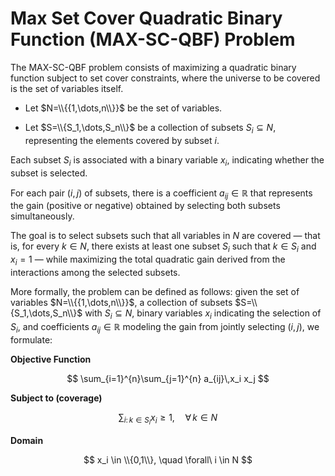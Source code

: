 # Max Set Cover Quadratic Binary Function (MAX-SC-QBF) Problem

The MAX-SC-QBF problem consists of maximizing a quadratic binary function subject to set cover constraints, where the universe to be covered is the set of variables itself.

* Let $N=\\{{1,\dots,n\\}}$ be the set of variables.

* Let $S=\\{S_1,\dots,S_n\\}$ be a collection of subsets $S_i \subseteq N$, representing the elements covered by subset $i$.

Each subset $S_i$ is associated with a binary variable $x_i$, indicating whether the subset is selected.

For each pair $(i,j)$ of subsets, there is a coefficient $a_{ij} \in \mathbb{R}$ that represents the gain (positive or negative) obtained by selecting both subsets simultaneously.

The goal is to select subsets such that all variables in $N$ are covered — that is, for every $k \in N$, there exists at least one subset $S_i$ such that $k \in S_i$ and $x_i = 1$ — while maximizing the total quadratic gain derived from the interactions among the selected subsets.

More formally, the problem can be defined as follows: given the set of variables $N=\\{{1,\dots,n\\}}$, a collection of subsets $S=\\{S_1,\dots,S_n\\}$ with $S_i \subseteq N$, binary variables $x_i$ indicating the selection of $S_i$, and coefficients $a_{ij} \in \mathbb{R}$ modeling the gain from jointly selecting $(i,j)$, we formulate:

**Objective Function**

$$
\sum_{i=1}^{n}\sum_{j=1}^{n} a_{ij}\,x_i x_j
$$

**Subject to (coverage)**

$$
\sum_{i:\, k \in S_i} x_i \ge 1, \quad \forall\, k \in N
$$

**Domain**

$$
x_i \in \\{0,1\\}, \quad \forall\ i \in N
$$
